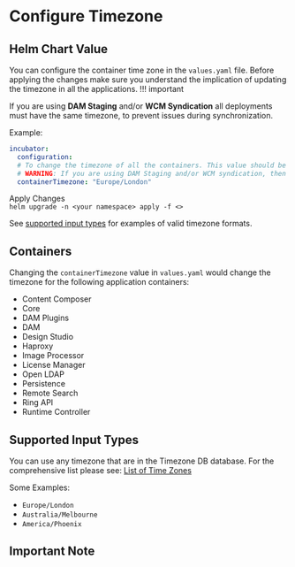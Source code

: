 # Configure Timezone

## Helm Chart Value

You can configure the container time zone in the `values.yaml` file. Before applying the changes make sure you understand the implication of updating the timezone in all the applications. 
!!! important

If you are using **DAM Staging** and/or **WCM Syndication** all deployments must have the same timezone, to prevent issues during synchronization.

Example:

```yaml
incubator:
  configuration:
  # To change the timezone of all the containers. This value should be a valid timezone format (i.e. Australia/Melbourne, Europe/London, America/Phoenix).
  # WARNING: If you are using DAM Staging and/or WCM syndication, then all the deployments must be in same timezone, to prevent issues during synchronisation.
  containerTimezone: "Europe/London"
```

Apply Changes  
`helm upgrade -n <your namespace> apply -f <>`

See [supported input types](#supported-input-types) for examples of valid timezone formats.

## Containers

Changing the `containerTimezone` value in `values.yaml` would change the timezone for the following
application containers:
- Content Composer
- Core 
- DAM Plugins
- DAM
- Design Studio
- Haproxy
- Image Processor
- License Manager
- Open LDAP
- Persistence
- Remote Search
- Ring API
- Runtime Controller

## Supported Input Types

You can use any timezone that are in the Timezone DB database. For the comprehensive list please see: [List of Time Zones](https://en.wikipedia.org/wiki/List_of_tz_database_time_zones)

Some Examples:

- `Europe/London`
- `Australia/Melbourne`
- `America/Phoenix`

## Important Note

